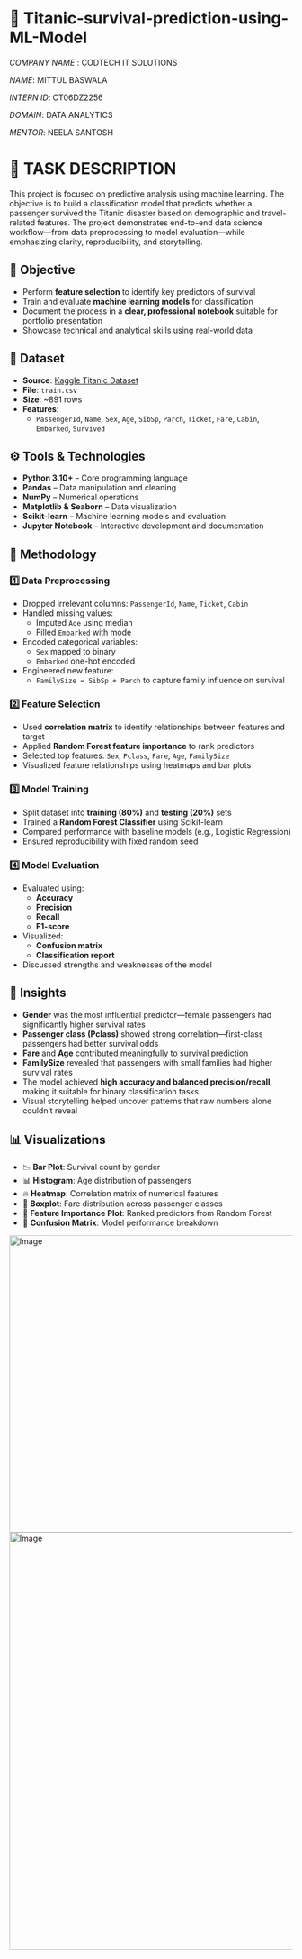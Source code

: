 # 🚢 Titanic-survival-prediction-using-ML-Model

*COMPANY NAME* : CODTECH IT SOLUTIONS 

*NAME*: MITTUL BASWALA

*INTERN ID*: CT06DZ2256

*DOMAIN*: DATA ANALYTICS

*MENTOR*: NEELA SANTOSH

# 📌 TASK DESCRIPTION  
This project is focused on predictive analysis using machine learning. The objective is to build a classification model that predicts whether a passenger survived the Titanic disaster based on demographic and travel-related features. The project demonstrates end-to-end data science workflow—from data preprocessing to model evaluation—while emphasizing clarity, reproducibility, and storytelling.



## 🎯 Objective  
- Perform **feature selection** to identify key predictors of survival  
- Train and evaluate **machine learning models** for classification  
- Document the process in a **clear, professional notebook** suitable for portfolio presentation  
- Showcase technical and analytical skills using real-world data  


## 📂 Dataset  
- **Source**: [Kaggle Titanic Dataset](https://www.kaggle.com/datasets/yasserh/titanic-dataset)  
- **File**: `train.csv`  
- **Size**: ~891 rows  
- **Features**:
  - `PassengerId`, `Name`, `Sex`, `Age`, `SibSp`, `Parch`, `Ticket`, `Fare`, `Cabin`, `Embarked`, `Survived`


## ⚙️ Tools & Technologies  
- **Python 3.10+** – Core programming language  
- **Pandas** – Data manipulation and cleaning  
- **NumPy** – Numerical operations  
- **Matplotlib & Seaborn** – Data visualization  
- **Scikit-learn** – Machine learning models and evaluation  
- **Jupyter Notebook** – Interactive development and documentation  


## 🧪 Methodology  

### 1️⃣ Data Preprocessing  
- Dropped irrelevant columns: `PassengerId`, `Name`, `Ticket`, `Cabin`  
- Handled missing values:
  - Imputed `Age` using median  
  - Filled `Embarked` with mode  
- Encoded categorical variables:
  - `Sex` mapped to binary  
  - `Embarked` one-hot encoded  
- Engineered new feature:
  - `FamilySize = SibSp + Parch` to capture family influence on survival  

### 2️⃣ Feature Selection  
- Used **correlation matrix** to identify relationships between features and target  
- Applied **Random Forest feature importance** to rank predictors  
- Selected top features: `Sex`, `Pclass`, `Fare`, `Age`, `FamilySize`  
- Visualized feature relationships using heatmaps and bar plots  

### 3️⃣ Model Training  
- Split dataset into **training (80%)** and **testing (20%)** sets  
- Trained a **Random Forest Classifier** using Scikit-learn  
- Compared performance with baseline models (e.g., Logistic Regression)  
- Ensured reproducibility with fixed random seed  

### 4️⃣ Model Evaluation  
- Evaluated using:
  - **Accuracy**
  - **Precision**
  - **Recall**
  - **F1-score**
- Visualized:
  - **Confusion matrix**
  - **Classification report**
- Discussed strengths and weaknesses of the model  


## 🧠 Insights  
- **Gender** was the most influential predictor—female passengers had significantly higher survival rates  
- **Passenger class (Pclass)** showed strong correlation—first-class passengers had better survival odds  
- **Fare** and **Age** contributed meaningfully to survival prediction  
- **FamilySize** revealed that passengers with small families had higher survival rates  
- The model achieved **high accuracy and balanced precision/recall**, making it suitable for binary classification tasks  
- Visual storytelling helped uncover patterns that raw numbers alone couldn’t reveal  

## 📊 Visualizations  
- 📉 **Bar Plot**: Survival count by gender  
- 📊 **Histogram**: Age distribution of passengers  
- 🔥 **Heatmap**: Correlation matrix of numerical features  
- 🌊 **Boxplot**: Fare distribution across passenger classes  
- 🧮 **Feature Importance Plot**: Ranked predictors from Random Forest  
- 🧾 **Confusion Matrix**: Model performance breakdown  
<img width="778" height="527" alt="Image" src="https://github.com/user-attachments/assets/eb426112-a6d7-4181-af93-f55e87201d84" />
<img width="1076" height="741" alt="Image" src="https://github.com/user-attachments/assets/d5b24423-468d-447f-af39-2077eca6b949" />



